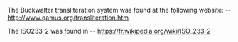 
The Buckwalter transliteration system was found at
the following website:
-- http://www.qamus.org/transliteration.htm


The ISO233-2 was found in 
-- https://fr.wikipedia.org/wiki/ISO_233-2